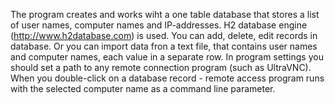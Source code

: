 The program creates and works wiht a one table database that stores a list of user names, computer names and IP-addresses. H2 database engine (http://www.h2database.com) is used. You can add, delete, edit records in database. Or you can import data fron a text file, that contains user names and computer names, each value in a separate row. In program settings you should set a path to any remote connection program (such as UltraVNC). When you double-click on a database record - remote access program runs with the selected computer name as a command line parameter. 